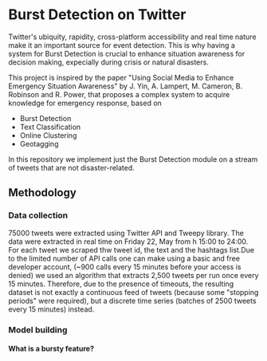 # Burst Detection on Twitter

Twitter's ubiquity, rapidity, cross-platform accessibility and real time nature make it an important source for event detection. This is why having a system for Burst Detection is crucial to enhance situation awareness for decision making, expecially during crisis or natural disasters.

This project is inspired by the paper "Using Social Media to Enhance Emergency Situation Awareness" by J. Yin, A. Lampert, M. Cameron, B. Robinson and R. Power, that proposes a complex system to acquire knowledge for emergency response, based on 
- Burst Detection
- Text Classification
- Online Clustering
- Geotagging

In this repository we implement just the Burst Detection module on a stream of tweets that are not disaster-related.

## Methodology

### Data collection
75000 tweets were extracted using Twitter API and Tweepy library. The data were extracted in real time on Friday 22, May from h 15:00 to 24:00. For each tweet we scraped thw tweet id, the text and the hashtags list.Due to the limited number of API calls one can make using a basic and free developer account, (~900 calls every 15 minutes before your access is denied) we used an algorithm that extracts 2,500 tweets per run once every 15 minutes. Therefore, due to the presence of timeouts, the resulting dataset is not exactly a continuous feed of tweets (because some "stopping periods" were required), but a discrete time series (batches of 2500 tweets every 15 minutes) instead.

### Model building

#### What is a bursty feature?
